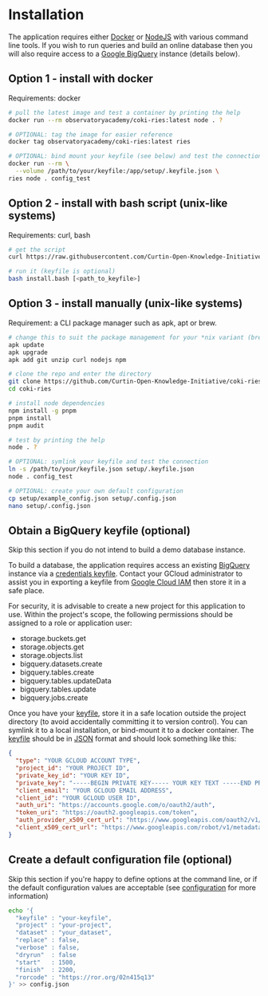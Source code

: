 # Installation

The application requires either [Docker] or [NodeJS] with various command line tools. If you wish to run queries and build an online database then you will also require access to a [Google BigQuery][BigQuery] instance (details below).

## Option 1 - install with docker

Requirements: docker

```bash
# pull the latest image and test a container by printing the help
docker run --rm observatoryacademy/coki-ries:latest node . ?

# OPTIONAL: tag the image for easier reference
docker tag observatoryacademy/coki-ries:latest ries

# OPTIONAL: bind mount your keyfile (see below) and test the connection
docker run --rm \
  --volume /path/to/your/keyfile:/app/setup/.keyfile.json \
ries node . config_test
```

## Option 2 - install with bash script (unix-like systems)

Requirements: curl, bash

```bash
# get the script
curl https://raw.githubusercontent.com/Curtin-Open-Knowledge-Initiative/coki-ries/main/setup/install_nix.bash -o install.bash 

# run it (keyfile is optional)
bash install.bash [<path_to_keyfile>]
```

## Option 3 - install manually (unix-like systems)

Requirement: a CLI package manager such as apk, apt or brew.

```bash
# change this to suit the package management for your *nix variant (brew, rpm, apt, etc)
apk update
apk upgrade
apk add git unzip curl nodejs npm

# clone the repo and enter the directory
git clone https://github.com/Curtin-Open-Knowledge-Initiative/coki-ries
cd coki-ries

# install node dependencies
npm install -g pnpm
pnpm install
pnpm audit

# test by printing the help
node . ?

# OPTIONAL: symlink your keyfile and test the connection
ln -s /path/to/your/keyfile.json setup/.keyfile.json
node . config_test

# OPTIONAL: create your own default configuration
cp setup/example_config.json setup/.config.json
nano setup/.config.json
```

## Obtain a BigQuery keyfile (optional)

Skip this section if you do not intend to build a demo database instance.

To build a database, the application requires access an existing [BigQuery] instance via a [credentials keyfile][keyfile]. Contact your GCloud administrator to assist you in exporting a keyfile from [Google Cloud IAM][IAM] then store it in a safe place.

For security, it is advisable to create a new project for this application to use. Within the project's scope, the following permissions should be assigned to a role or application user:

* storage.buckets.get
* storage.objects.get
* storage.objects.list
* bigquery.datasets.create
* bigquery.tables.create
* bigquery.tables.updateData
* bigquery.tables.update
* bigquery.jobs.create

Once you have your [keyfile], store it in a safe location outside the project directory (to avoid accidentally committing it to version control). You can symlink it to a local installation, or bind-mount it to a docker container. The [keyfile] should be in [JSON] format and should look something like this:

```json
{
  "type": "YOUR GCLOUD ACCOUNT TYPE",
  "project_id": "YOUR PROJECT ID",
  "private_key_id": "YOUR KEY ID",
  "private_key": "-----BEGIN PRIVATE KEY----- YOUR KEY TEXT -----END PRIVATE KEY-----\n",
  "client_email": "YOUR GCLOUD EMAIL ADDRESS",
  "client_id": "YOUR GCLOUD USER ID",
  "auth_uri": "https://accounts.google.com/o/oauth2/auth",
  "token_uri": "https://oauth2.googleapis.com/token",
  "auth_provider_x509_cert_url": "https://www.googleapis.com/oauth2/v1/certs",
  "client_x509_cert_url": "https://www.googleapis.com/robot/v1/metadata/x509/YOUR CERTIFICATE ADDRESS"
}
```

## Create a default configuration file (optional)

Skip this section if you're happy to define options at the command line, or if the default configuration values are acceptable (see [configuration] for more information)

```bash
echo '{
  "keyfile" : "your-keyfile",
  "project" : "your-project",
  "dataset" : "your_dataset",
  "replace" : false,
  "verbose" : false,
  "dryrun"  : false
  "start"   : 1500,
  "finish"  : 2200,
  "rorcode" : "https://ror.org/02n415q13"
}' >> config.json
```

[Docker]: <https://www.docker.com/>
[NodeJS]: <https://nodejs.org/en/download/>
[BigQuery]: <https://cloud.google.com/bigquery/>
[IAM]: <https://cloud.google.com/iam>
[keyfile]: <https://cloud.google.com/bigquery/docs/authentication/service-account-file>
[JSON]: <https://www.json.org/json-en.html>
[configuration]: <configuration.md>